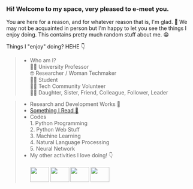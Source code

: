 ### Hi! Welcome to my space, very pleased to e-meet you. 
You are here for a reason, and for whatever reason that is, I'm glad. 🥂 We may not be acquainted in person but I'm happy to let you see the things I enjoy doing. This contains pretty much random stuff about me. 😁

Things I "enjoy" doing? HEHE 👇
> * Who am I? \
    👩‍🏫 University Professor \
    🤓     Researcher / Woman Techmaker \
    👩‍🎓 Student \
    👩‍💻 Tech Community Volunteer \
    🧝‍♀️   Daughter, Sister, Friend, Colleague, Follower, Leader
    
> *  Research and Development Works 💪
> * [Something I Read 🥱](./pages/readings.md) 
> *  Codes \
     1. Python Programming \
     2. Python Web Stuff \
     3. Machine Learning \
     4. Natural Language Processing \
     5. Neural Network
> * My other activities I love doing! 👇 \
\
<img src="https://i.pinimg.com/originals/24/ae/8d/24ae8def288851503cf68340df174963.gif" width="50" height="40" /> <img src="https://encrypted-tbn0.gstatic.com/images?q=tbn%3AANd9GcREBhQhWl7EEgnJy0wqTybK282u4wysTHpfbw&usqp=CAU" width="50" height="40" /> <img src="https://static.skaip.org/img/emoticons/180x180/f6fcff/running.gif" width="50" height="40" /> <img src="https://i.pinimg.com/originals/92/91/39/929139ee8f61a83136562818209a5791.gif" width="50" height="40" /> 

